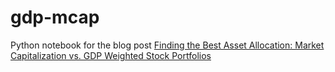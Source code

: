 # gdp-mcap
Python notebook for the blog post [Finding the Best Asset Allocation: Market Capitalization vs. GDP Weighted Stock Portfolios](https://medium.com/geekculture/finding-the-best-asset-allocation-market-capitalization-vs-gdp-weighted-stock-portfolios-375daf84fd8f)
